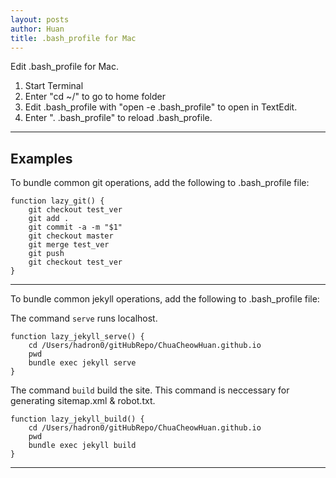 ```yaml
---
layout: posts
author: Huan
title: .bash_profile for Mac
---
```


Edit .bash_profile for Mac.

1. Start Terminal
2. Enter "cd ~/" to go to home folder
3. Edit .bash_profile with "open -e .bash_profile" to open in TextEdit.
4. Enter ". .bash_profile" to reload .bash_profile.

---

## Examples

To bundle common git operations, add the following to .bash_profile file:

```
function lazy_git() {
    git checkout test_ver
    git add .
    git commit -a -m "$1"
    git checkout master
    git merge test_ver
    git push
    git checkout test_ver
}
```
---

To bundle common jekyll operations, add the following to .bash_profile file:

The command ```serve``` runs localhost.

```
function lazy_jekyll_serve() {
    cd /Users/hadron0/gitHubRepo/ChuaCheowHuan.github.io
    pwd
    bundle exec jekyll serve
}
```

The command ```build``` build the site. This command is neccessary for
generating sitemap.xml & robot.txt.

```
function lazy_jekyll_build() {
    cd /Users/hadron0/gitHubRepo/ChuaCheowHuan.github.io
    pwd
    bundle exec jekyll build
}
```

---

<br>
